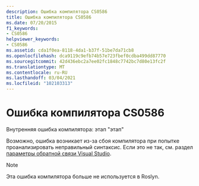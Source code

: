 ```yaml
---
description: Ошибка компилятора CS0586
title: Ошибка компилятора CS0586
ms.date: 07/20/2015
f1_keywords:
- CS0586
helpviewer_keywords:
- CS0586
ms.assetid: cda1f0ea-8118-4da1-b37f-51be7da71cb8
ms.openlocfilehash: dca9119c9efb74b57e723fbef0cdba499dd87770
ms.sourcegitcommit: 42d436ebc2a7ee02fc1848c7742bc7d80e13fc2f
ms.translationtype: MT
ms.contentlocale: ru-RU
ms.lasthandoff: 03/04/2021
ms.locfileid: "102103313"
---
```

# <a name="compiler-error-cs0586"></a>Ошибка компилятора CS0586

Внутренняя ошибка компилятора: этап "этап"

 Возможно, ошибка возникает из-за сбоя компилятора при попытке проанализировать неправильный синтаксис. Если это не так, см. раздел [параметры обратной связи Visual Studio](/visualstudio/ide/feedback-options).

> [!NOTE]
> Эта ошибка компилятора больше не используется в Roslyn.
